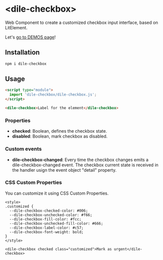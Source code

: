 # \<dile-checkbox>

Web Component to create a customized checkbox input interface, based on LitElement.

Let's [go to DEMOS page](https://dile-checkbox.polydile.com)!

## Installation
```bash
npm i dile-checkbox
```

## Usage
```html
<script type="module">
  import 'dile-checkbox/dile-checkbox.js';
</script>

<dile-checkbox>Label for the element</dile-checkbox>
```

### Properties

- **checked**: Boolean, defines the checkbox state.
- **disabled**: Boolean, mark checkbox as disabled.

### Custom events

- **dile-checkbox-changed**: Every time the checkbox changes emits a dile-checkbox-changed event. The checkbox current state is received in the handler usign the event object "detail" property.

### CSS Custom Properties

You can customize it using CSS Custom Properties.

```
<style>
.customized {
  --dile-checkbox-checked-color: #006;
  --dile-checkbox-unchecked-color: #f66;
  --dile-checkbox-fill-color: #fcc;
  --dile-checkbox-unchecked-fill-color: #666;
  --dile-checkbox-label-color: #c57;
  --dile-checkbox-font-weight: bold;
}
</style>

<dile-checkbox checked class="customized">Mark as urgent</dile-checkbox>
```

